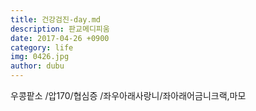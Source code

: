 ```yaml
--- 
title: 건강검진-day.md 
description: 판교메디피움
date: 2017-04-26 +0900 
category: life 
img: 0426.jpg
author: dubu
--- 
```

우콩팥소
/압170/협심증
/좌우아래사랑니/좌아래어금니크랙,마모


